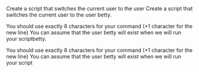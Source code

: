 Create a script that switches the current user to the user Create a script that switches the current user to the user betty.

You should use exactly 8 characters for your command (+1 character for the new line)
You can assume that the user betty will exist when we will run your scriptbetty.

You should use exactly 8 characters for your command (+1 character for the new line)
You can assume that the user betty will exist when we will run your script
